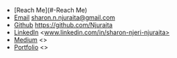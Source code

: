 - [Reach Me](#-Reach Me)
- [Email](#-Email)  <sharon.n.njuraita@gmail.com>
- [Github](#-Github) <https://github.com/Njuraita>
- [LinkedIn](#-LinkedIn-) <www.linkedin.com/in/sharon-njeri-njuraita>
- [Medium](#-Medium) <>
- [Portfolio](#-Portfolio) <>

